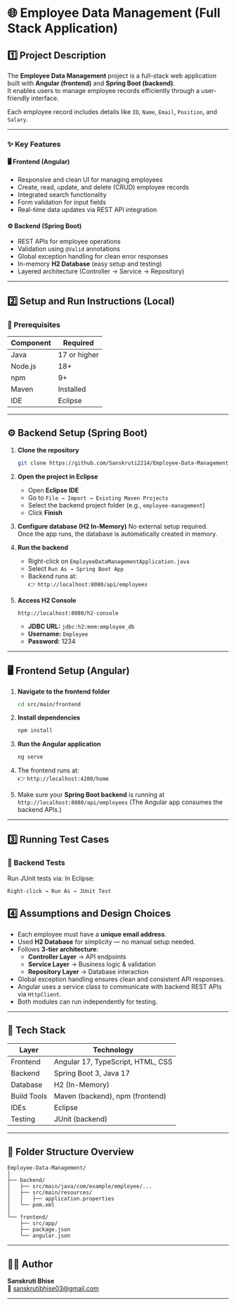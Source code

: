 # 🌐 Employee Data Management (Full Stack Application)

## 1️⃣ Project Description

The **Employee Data Management** project is a full-stack web application built with **Angular (frontend)** and **Spring Boot (backend)**.  
It enables users to manage employee records efficiently through a user-friendly interface.

Each employee record includes details like `ID`, `Name`, `Email`, `Position`, and `Salary`.

---

### ✨ Key Features

#### 🖥️ Frontend (Angular)
- Responsive and clean UI for managing employees  
- Create, read, update, and delete (CRUD) employee records  
- Integrated search functionality  
- Form validation for input fields  
- Real-time data updates via REST API integration  

#### ⚙️ Backend (Spring Boot)
- REST APIs for employee operations  
- Validation using `@Valid` annotations  
- Global exception handling for clean error responses  
- In-memory **H2 Database** (easy setup and testing)  
- Layered architecture (Controller → Service → Repository)

---

## 2️⃣ Setup and Run Instructions (Local)

### 🧩 Prerequisites

| Component | Required |
|------------|-----------|
| Java | 17 or higher |
| Node.js | 18+ |
| npm | 9+ |
| Maven | Installed |
| IDE | Eclipse |

---

## ⚙️ Backend Setup (Spring Boot)

1. **Clone the repository**
   ```bash
   git clone https://github.com/Sanskruti2214/Employee-Data-Management.git
   ```

2. **Open the project in Eclipse**
   - Open **Eclipse IDE**
   - Go to `File → Import → Existing Maven Projects`
   - Select the backend project folder (e.g., `employee-management`)
   - Click **Finish**

3. **Configure database (H2 In-Memory)**
   No external setup required.  
   Once the app runs, the database is automatically created in memory.

4. **Run the backend**
   - Right-click on `EmployeeDataManagementApplication.java`
   - Select `Run As → Spring Boot App`
   - Backend runs at:  
     👉 `http://localhost:8080/api/employees`

5. **Access H2 Console**
   ```
   http://localhost:8080/h2-console
   ```
   - **JDBC URL:** `jdbc:h2:mem:employee_db`  
   - **Username:** `Employee`  
   - **Password:** 1234

---

## 🖥️ Frontend Setup (Angular)

1. **Navigate to the frontend folder**
   ```bash
   cd src/main/frontend
   ```

2. **Install dependencies**
   ```bash
   npm install
   ```

3. **Run the Angular application**
   ```bash
   ng serve
   ```

4. The frontend runs at:  
   👉 `http://localhost:4200/home`

5. Make sure your **Spring Boot backend** is running at  `http://localhost:8080/api/employees`
   (The Angular app consumes the backend APIs.)

---

## 3️⃣ Running Test Cases

### 🧪 Backend Tests
Run JUnit tests via:
In Eclipse:
```
Right-click → Run As → JUnit Test
```

## 4️⃣ Assumptions and Design Choices

- Each employee must have a **unique email address**.
- Used **H2 Database** for simplicity — no manual setup needed.
- Follows **3-tier architecture**:
  - **Controller Layer** → API endpoints  
  - **Service Layer** → Business logic & validation  
  - **Repository Layer** → Database interaction
- Global exception handling ensures clean and consistent API responses.
- Angular uses a service class to communicate with backend REST APIs via `HttpClient`.
- Both modules can run independently for testing.

---

## 🧠 Tech Stack

| Layer | Technology |
|--------|-------------|
| Frontend | Angular 17, TypeScript, HTML, CSS |
| Backend | Spring Boot 3, Java 17 |
| Database | H2 (In-Memory) |
| Build Tools | Maven (backend), npm (frontend) |
| IDEs | Eclipse  |
| Testing | JUnit (backend) |

---

## 🧩 Folder Structure Overview

```
Employee-Data-Management/
│
├── backend/
│   ├── src/main/java/com/example/employee/...
│   ├── src/main/resources/
│   │   ├── application.properties
│   └── pom.xml
│
└── frontend/
    ├── src/app/
    ├── package.json
    └── angular.json
```

---

## 🧑‍🔧 Author

**Sanskruti Bhise**  
📧 [sanskrutibhise03@gmail.com](mailto:sanskrutibhise03@gmail.com)

---

